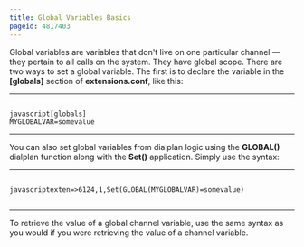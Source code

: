 ```yaml
---
title: Global Variables Basics
pageid: 4817403
---
```


Global variables are variables that don't live on one particular channel — they pertain to all calls on the system. They have global scope. There are two ways to set a global variable. The first is to declare the variable in the **[globals]** section of **extensions.conf**, like this:




---

  
  


```

javascript[globals]
MYGLOBALVAR=somevalue

```



---


You can also set global variables from dialplan logic using the **GLOBAL()** dialplan function along with the **Set()** application. Simply use the syntax:




---

  
  


```

javascriptexten=>6124,1,Set(GLOBAL(MYGLOBALVAR)=somevalue)


```



---


To retrieve the value of a global channel variable, use the same syntax as you would if you were retrieving the value of a channel variable.

